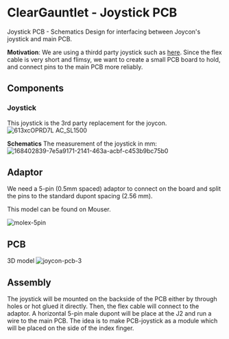 # ClearGauntlet - Joystick PCB
Joystick PCB - Schematics Design for interfacing between Joycon's joystick and main PCB.

**Motivation**: We are using a thirdd party joystick such as [here](https://www.amazon.com/BRHE-Switch-Joystick-Replacement-Controller/dp/B097QPKRR8/ref=sr_1_5?crid=2JRAXLZX0SBR4&keywords=joycon%2Bjoystick%2Breplacement&qid=1675712249&s=electronics&sprefix=Joycon%2Brep%2Celectronics%2C78&sr=1-5&th=1). Since the flex cable is very short and flimsy, we want to create a small PCB board to hold, and connect pins to the main PCB more reliably. 

## Components
### Joystick
This joystick is the 3rd party replacement for the joycon. 
![613xcOPRD7L _AC_SL1500_](https://user-images.githubusercontent.com/44926107/219124705-d384329b-2a31-4060-84aa-e52712121337.jpg)

**Schematics**
The measurement of the joystick in mm:
![168402839-7e5a9171-2141-463a-acbf-c453b9bc75b0](https://user-images.githubusercontent.com/44926107/218548176-4535d6ac-1be7-4794-b494-146a075ac5a7.png)


## Adaptor
We need a 5-pin (0.5mm spaced) adaptor to connect on the board and split the pins to the standard dupont spacing (2.56 mm).

This model can be found on Mouser.

![molex-5pin](https://user-images.githubusercontent.com/44926107/219127868-a6d7fc4d-767e-4130-a259-df0db0de7329.png)


## PCB

3D model
![joycon-pcb-3](https://user-images.githubusercontent.com/44926107/219124693-14d1507d-82b4-4552-9cc6-0f68ae957be0.png)


## Assembly
The joystick will be mounted on the backside of the PCB either by through holes or hot glued it directly. Then, the flex cable will connect to the adaptor. A horizontal 5-pin male dupont will be place at the J2 and run a wire to the main PCB.  The idea is to make PCB-joystick as a module which will be placed on the side of the index finger.
